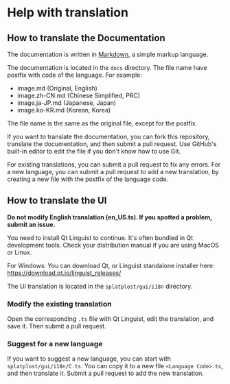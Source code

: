 # Help with translation


## How to translate the Documentation

The documentation is written in [Markdown](https://daringfireball.net/projects/markdown/), a simple markup language.

The documentation is located in the `docs` directory. The file name have postfix with code of the language. For example:

- image.md (Original, English)
- image.zh-CN.md (Chinese Simplified, PRC)
- image.ja-JP.md (Japanese, Japan)
- image.ko-KR.md (Korean, Korea)

The file name is the same as the original file, except for the postfix.

If you want to translate the documentation, you can fork this repository, translate the documentation, and then submit a pull request. Use GitHub's built-in editor to edit the file if you don't know how to use Git.

For existing translations, you can submit a pull request to fix any errors. For a new language, you can submit a pull request to add a new translation, by creating a new file with the postfix of the language code.

## How to translate the UI

**Do not modify English translation (en_US.ts). If you spotted a problem, submit an issue.**

You need to install Qt Linguist to continue. It's often bundled in Qt development tools. Check your distribution manual if you are using MacOS or Linux.

For Windows: You can download Qt, or Linguist standalone installer here: https://download.qt.io/linguist_releases/

The UI translation is located in the `splatplost/gui/i18n` directory. 

### Modify the existing translation

Open the corresponding `.ts` file with Qt Linguist, edit the translation, and save it. Then submit a pull request.

### Suggest for a new language

If you want to suggest a new language, you can start with `splatplost/gui/i18n/C.ts`. You can copy it to a new file `<Language Code>.ts`, and then translate it. Submit a pull request to add the new translation.